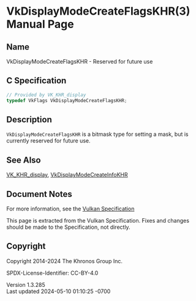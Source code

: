 # VkDisplayModeCreateFlagsKHR(3) Manual Page

## Name

VkDisplayModeCreateFlagsKHR - Reserved for future use



## <a href="#_c_specification" class="anchor"></a>C Specification

``` c
// Provided by VK_KHR_display
typedef VkFlags VkDisplayModeCreateFlagsKHR;
```

## <a href="#_description" class="anchor"></a>Description

`VkDisplayModeCreateFlagsKHR` is a bitmask type for setting a mask, but
is currently reserved for future use.

## <a href="#_see_also" class="anchor"></a>See Also

[VK_KHR_display](https://registry.khronos.org/vulkan/specs/1.3-extensions/man/html/VK_KHR_display.html),
[VkDisplayModeCreateInfoKHR](https://registry.khronos.org/vulkan/specs/1.3-extensions/man/html/VkDisplayModeCreateInfoKHR.html)

## <a href="#_document_notes" class="anchor"></a>Document Notes

For more information, see the <a
href="https://registry.khronos.org/vulkan/specs/1.3-extensions/html/vkspec.html#VkDisplayModeCreateFlagsKHR"
target="_blank" rel="noopener">Vulkan Specification</a>

This page is extracted from the Vulkan Specification. Fixes and changes
should be made to the Specification, not directly.

## <a href="#_copyright" class="anchor"></a>Copyright

Copyright 2014-2024 The Khronos Group Inc.

SPDX-License-Identifier: CC-BY-4.0

Version 1.3.285  
Last updated 2024-05-10 01:10:25 -0700
